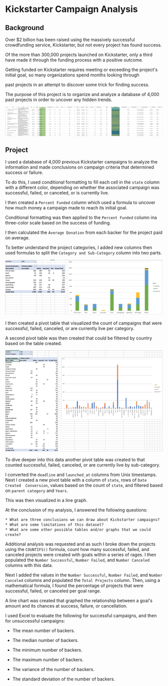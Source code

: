 # Kickstarter Campaign Analysis

## Background

Over $2 billion has been raised using the massively successful crowdfunding service, Kickstarter, but not every project has found success. 

Of the more than 300,000 projects launched on Kickstarter, only a third have made it through the funding process with a positive outcome.

Getting funded on Kickstarter requires meeting or exceeding the project's initial goal, so many organizations spend months looking through 

past projects in an attempt to discover some trick for finding success. 

The purpose of this project is to organize and analyze a database of 4,000 past projects in order to uncover any hidden trends.

![Kickstarter Table](Images/FullTable.png)


## Project

I used a database of 4,000 previous Kickstarter campaigns to analyze the information and made conclusions on campaign criteria that determined success or failure.

To do this, I used conditional formatting to fill each cell in the `state` column with a different color, depending on whether the associated campaign was successful, failed, or canceled, or is currently live.

I then created a `Percent Funded` column which used a formula to uncover how much money a campaign made to reach its initial goal.

Conditional formatting was then applied to the `Percent Funded` column ina three-color scale based on the success of funding. 

I then calculated the `Average Donation` from each backer for the project paid on average.

To better understand the project categories, I added new columns then used formulas to split the `Category and Sub-Category` column into two parts.

  ![Category Stats](Images/CategoryStats.png)

I then created a pivot table that visualized the count of campaigns that were successful, failed, canceled, or are currently live per category.

A second pivot table was then created that could be filtered by country based on the table created.

  ![Subcategory Stats](Images/SubcategoryStats.png)

To dive deeper into this data another pivot table was created to that counted successful, failed, canceled, or are currently live by sub-category.

I converted the `deadline` and `launched_at` columns from Unix timestamps. Next I created a new pivot table with a column of `state`, rows of `Date Created 
Conversion`, values based on the count of `state`, and filtered based on `parent category` and `Years`.

This was then visualized in a line graph.

At the conclusion of my analysis, I answered the following questions:

	* What are three conclusions we can draw about Kickstarter campaigns?
	* What are some limitations of this dataset?
	* What are some other possible tables and/or graphs that we could create?

Additional analysis was requested and as such I broke down the projects using the `COUNTIFS()` formula, count how many successful, failed, and 
canceled projects were created with goals within a series of rages. I then populated the `Number Successful`, `Number Failed`, and `Number Canceled` columns with this data.

Next I added the values in the `Number Successful`, `Number Failed`, and `Number Canceled` columns and populated the `Total Projects` column. 
Then, using a mathematical formula, I found the percentage of projects that were successful, failed, or canceled per goal range.

A line chart was created that graphed the relationship between a goal's amount and its chances at success, failure, or cancellation.

I used Excel to evaluate the following for successful campaigns, and then for unsuccessful campaigns:

  * The mean number of backers.

  * The median number of backers.

  * The minimum number of backers.

  * The maximum number of backers.

  * The variance of the number of backers.

  * The standard deviation of the number of backers.



